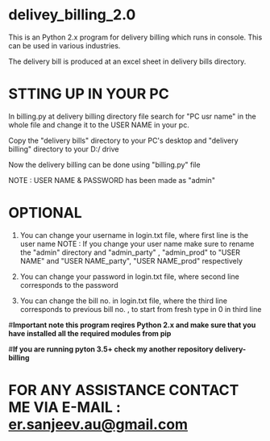 # delivey_billing_2.0

This is an  Python 2.x program for delivery billing which runs in console.
This can be used in various industries.

The delivery bill is produced at an excel sheet in delivery bills directory.

# STTING UP IN YOUR PC

In billing.py at delivery billing directory file search for "PC usr name" in the whole file and change it to the USER NAME in your pc.
  
Copy the "delivery bills" directory to your PC's desktop and "delivery billing" directory to your D:/ drive

Now the delivery billing can be done using "billing.py" file

NOTE : 
  USER NAME & PASSWORD has been made as "admin"
  
# **OPTIONAL**

1) You can change your username in login.txt file, where first line is the user name
  NOTE :
    If you change your user name make sure to rename the "admin" directory and "admin_party" , "admin_prod" to "USER NAME" and "USER           NAME_party", "USER NAME_prod" respectively

2) You can change your password in login.txt file, where second line corresponds to the password

3) You can change the bill no. in login.txt file, where the third line corresponds to previous bill no. , to start from fresh type in 0 in third line

#**Important note this program reqires Python 2.x and make sure that you have installed all the required modules from pip**

#**If you are running pyton 3.5+ check my another repository delivery-billing**

# FOR ANY ASSISTANCE CONTACT ME VIA E-MAIL : er.sanjeev.au@gmail.com
